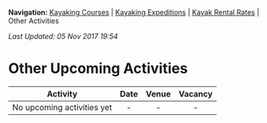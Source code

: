 **Navigation:** [Kayaking Courses](index) &#124; [Kayaking Expeditions](expedition) &#124; [Kayak Rental Rates](rental) &#124; Other Activities

_Last Updated: 05 Nov 2017 19:54_
# Other Upcoming Activities

Activity | Date | Venue | Vacancy
:---:|:---:|:---:|:---:
No upcoming activities yet|-|-|- 

